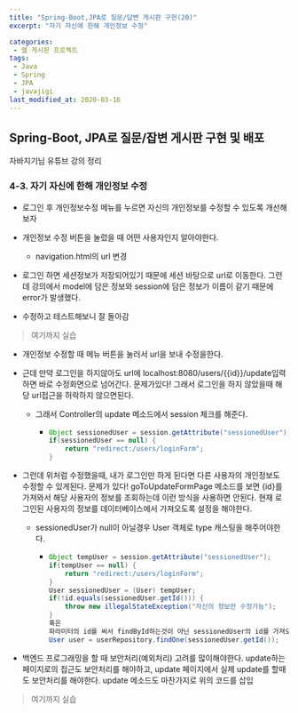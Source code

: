 ```yaml
---
title: "Spring-Boot,JPA로 질문/답변 게시판 구현(20)"
excerpt: "자기 자신에 한해 개인정보 수정"

categories:
 - 웹 게시판 프로젝트
tags:
 - Java
 - Spring
 - JPA
 - javajigi
last_modified_at: 2020-03-16
---
```




## Spring-Boot, JPA로 질문/잡변 게시판 구현 및 배포

자바지기님 유튜브 강의 정리

### 4-3. 자기 자신에 한해 개인정보 수정

* 로그인 후 개인정보수정 메뉴를 누르면 자신의 개인정보를 수정할 수 있도록 개선해보자
* 개인정보 수정 버튼을 눌렀을 때 어떤 사용자인지 알아야한다.
  * navigation.html의 url 변경

* 로그인 하면 세션정보가 저장되어있기 때문에 세션 바탕으로 url로 이동한다. 그런데 강의에서 model에 담은 정보와 session에 담은 정보가 이름이 같기 때문에 error가 발생했다. 
* 수정하고 테스트해보니 잘 돌아감

> 여기까지 실습

* 개인정보 수정할 때 메뉴 버튼을 눌러서 url을 보내 수정을한다.

* 근데 만약 로그인을 하지않아도 url에 localhost:8080/users/{{id}}/update입력하면 바로 수정화면으로 넘어간다. 문제가있다! 그래서 로그인을 하지 않았을때 해당 url접근을 허락하지 않으면된다.

  * 그래서 Controller의 update 메소드에서 session 체크를 해준다.

    * ```java
      Object sessionedUser = session.getAttribute("sessionedUser");
      if(sessionedUser == null) {
          return "redirect:/users/loginForm";
      }
      ```

* 그런데 위처럼 수정했을때, 내가 로그인만 하게 된다면 다른 사용자의 개인정보도 수정할 수 있게된다. 문제가 있다!  goToUpdateFormPage 메소드를 보면 {id}를 가져와서 해당 사용자의 정보를 조회하는데 이런 방식을 사용하면 안된다. 현재 로그인된 사용자의 정보를 데이터베이스에서 가져오도록 설정을 해야한다.

  * sessionedUser가 null이 아닐경우 User 객체로 type 캐스팅을 해주어야한다.

    * ```java
      Object tempUser = session.getAttribute("sessionedUser");
      if(tempUser == null) {
          return "redirect:/users/loginForm";
      }
      User sessionedUser = (User) tempUser;
      if(!id.equals(sessionedUser.getId())) {
          throw new illegalStateException("자신의 정보만 수정가능");
      }
      혹은
      파라미터의 id를 써서 findById하는것이 아닌 sessionedUser의 id를 가져오면된다.
      User user = userRepository.findOne(sessionedUser.getId());
      ```

* 백엔드 프로그래밍을 할 때 보안처리(예외처리) 고려를 많이해야한다. update하는 페이지로의 접근도 보안처리를 해야하고, update 페이지에서 실제 update를 할때도 보안처리를 해야한다.  update 메소드도 마찬가지로 위의 코드를 삽입

> 여기까지 실습
